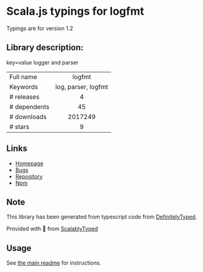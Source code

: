
# Scala.js typings for logfmt

Typings are for version 1.2

## Library description:
key=value logger and parser

|                    |                 |
| ------------------ | :-------------: |
| Full name          | logfmt |
| Keywords           | log, parser, logfmt |
| # releases         | 4 |
| # dependents       | 45 |
| # downloads        | 2017249 |
| # stars            | 9 |

## Links
- [Homepage](https://github.com/csquared/node-logfmt#readme)
- [Bugs](https://github.com/csquared/node-logfmt/issues)
- [Repository](https://github.com/csquared/node-logfmt)
- [Npm](https://www.npmjs.com/package/logfmt)
    


## Note
This library has been generated from typescript code from [DefinitelyTyped](https://definitelytyped.org).

Provided with :purple_heart: from [ScalablyTyped](https://github.com/oyvindberg/ScalablyTyped)

## Usage
See [the main readme](../../readme.md) for instructions.


